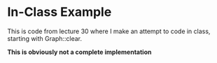 In-Class Example
==========

This is code from lecture 30 where I make an attempt to
code in class, starting with Graph::clear.

**This is obviously not a complete implementation**
